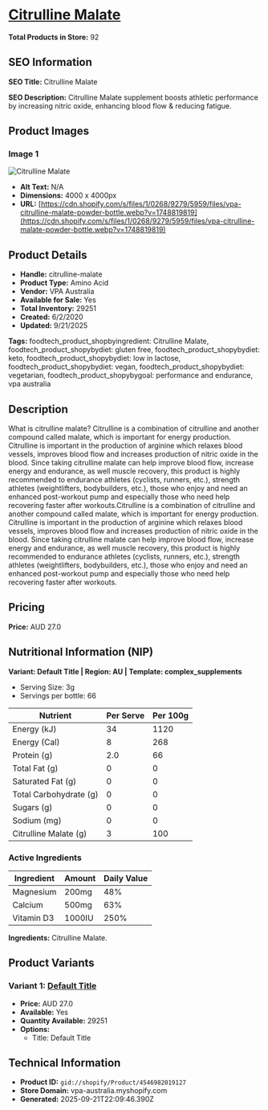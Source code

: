 # [Citrulline Malate](https://vpa-australia.myshopify.com/products/citrulline-malate)

**Total Products in Store:** 92

## SEO Information

**SEO Title:** Citrulline Malate

**SEO Description:** Citrulline Malate supplement boosts athletic performance by increasing nitric oxide, enhancing blood flow & reducing fatigue.

## Product Images

### Image 1
![Citrulline Malate](https://cdn.shopify.com/s/files/1/0268/9279/5959/files/vpa-citrulline-malate-powder-bottle.webp?v=1748819819)

- **Alt Text:** N/A
- **Dimensions:** 4000 x 4000px
- **URL:** [https://cdn.shopify.com/s/files/1/0268/9279/5959/files/vpa-citrulline-malate-powder-bottle.webp?v=1748819819](https://cdn.shopify.com/s/files/1/0268/9279/5959/files/vpa-citrulline-malate-powder-bottle.webp?v=1748819819)

## Product Details

- **Handle:** citrulline-malate
- **Product Type:** Amino Acid
- **Vendor:** VPA Australia
- **Available for Sale:** Yes
- **Total Inventory:** 29251
- **Created:** 6/2/2020
- **Updated:** 9/21/2025

**Tags:** foodtech_product_shopbyingredient: Citrulline Malate, foodtech_product_shopybydiet: gluten free, foodtech_product_shopybydiet: keto, foodtech_product_shopybydiet: low in lactose, foodtech_product_shopybydiet: vegan, foodtech_product_shopybydiet: vegetarian, foodtech_product_shopybygoal: performance and endurance, vpa australia

## Description

What is citrulline malate? Citrulline is a combination of citrulline and another compound called malate, which is important for energy production. Citrulline is important in the production of arginine which relaxes blood vessels, improves blood flow and increases production of nitric oxide in the blood. Since taking citrulline malate can help improve blood flow, increase energy and endurance, as well muscle recovery, this product is highly recommended to endurance athletes (cyclists, runners, etc.), strength athletes (weightlifters, bodybuilders, etc.), those who enjoy and need an enhanced post-workout pump and especially those who need help recovering faster after workouts.Citrulline is a combination of citrulline and another compound called malate, which is important for energy production. Citrulline is important in the production of arginine which relaxes blood vessels, improves blood flow and increases production of nitric oxide in the blood. Since taking citrulline malate can help improve blood flow, increase energy and endurance, as well muscle recovery, this product is highly recommended to endurance athletes (cyclists, runners, etc.), strength athletes (weightlifters, bodybuilders, etc.), those who enjoy and need an enhanced post-workout pump and especially those who need help recovering faster after workouts.

## Pricing

**Price:** AUD 27.0

## Nutritional Information (NIP)

**Variant: Default Title | Region: AU | Template: complex_supplements**

- Serving Size: 3g
- Servings per bottle: 66

| Nutrient | Per Serve | Per 100g |
|----------|-----------|----------|
| Energy (kJ) | 34 | 1120 |
| Energy (Cal) | 8 | 268 |
| Protein (g) | 2.0 | 66 |
| Total Fat (g) | 0 | 0 |
| Saturated Fat (g) | 0 | 0 |
| Total Carbohydrate (g) | 0 | 0 |
| Sugars (g) | 0 | 0 |
| Sodium (mg) | 0 | 0 |
| Citrulline Malate (g) | 3 | 100 |

### Active Ingredients

| Ingredient | Amount | Daily Value |
|------------|--------|-------------|
| Magnesium | 200mg | 48% |
| Calcium | 500mg | 63% |
| Vitamin D3 | 1000IU | 250% |

**Ingredients:** Citrulline Malate.

## Product Variants

### Variant 1: [Default Title](https://vpa-australia.myshopify.com/products/citrulline-malate)

- **Price:** AUD 27.0
- **Available:** Yes
- **Quantity Available:** 29251
- **Options:**
  - Title: Default Title

## Technical Information

- **Product ID:** `gid://shopify/Product/4546982019127`
- **Store Domain:** vpa-australia.myshopify.com
- **Generated:** 2025-09-21T22:09:46.390Z


